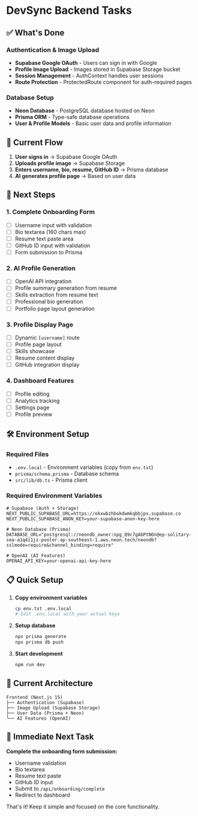 # DevSync Backend Tasks

## ✅ What's Done

### Authentication & Image Upload
- **Supabase Google OAuth** - Users can sign in with Google
- **Profile Image Upload** - Images stored in Supabase Storage bucket
- **Session Management** - AuthContext handles user sessions
- **Route Protection** - ProtectedRoute component for auth-required pages

### Database Setup
- **Neon Database** - PostgreSQL database hosted on Neon
- **Prisma ORM** - Type-safe database operations
- **User & Profile Models** - Basic user data and profile information

## 🔄 Current Flow

1. **User signs in** → Supabase Google OAuth
2. **Uploads profile image** → Supabase Storage
3. **Enters username, bio, resume, GitHub ID** → Prisma database
4. **AI generates profile page** → Based on user data

## 🎯 Next Steps

### 1. Complete Onboarding Form
- [ ] Username input with validation
- [ ] Bio textarea (160 chars max)
- [ ] Resume text paste area
- [ ] GitHub ID input with validation
- [ ] Form submission to Prisma

### 2. AI Profile Generation
- [ ] OpenAI API integration
- [ ] Profile summary generation from resume
- [ ] Skills extraction from resume text
- [ ] Professional bio generation
- [ ] Portfolio page layout generation

### 3. Profile Display Page
- [ ] Dynamic `[username]` route
- [ ] Profile page layout
- [ ] Skills showcase
- [ ] Resume content display
- [ ] GitHub integration display

### 4. Dashboard Features
- [ ] Profile editing
- [ ] Analytics tracking
- [ ] Settings page
- [ ] Profile preview

## 🛠️ Environment Setup

### Required Files
- `.env.local` - Environment variables (copy from `env.txt`)
- `prisma/schema.prisma` - Database schema
- `src/lib/db.ts` - Prisma client

### Required Environment Variables
```env
# Supabase (Auth + Storage)
NEXT_PUBLIC_SUPABASE_URL=https://okxwbzhbokdwmkqbbjps.supabase.co
NEXT_PUBLIC_SUPABASE_ANON_KEY=your-supabase-anon-key-here

# Neon Database (Prisma)
DATABASE_URL="postgresql://neondb_owner:npg_Q9c7gAbPtNOn@ep-solitary-sea-a1q4i1jz-pooler.ap-southeast-1.aws.neon.tech/neondb?sslmode=require&channel_binding=require"

# OpenAI (AI Features)
OPENAI_API_KEY=your-openai-api-key-here
```

## 📋 Quick Setup

1. **Copy environment variables**
   ```bash
   cp env.txt .env.local
   # Edit .env.local with your actual keys
   ```

2. **Setup database**
   ```bash
   npx prisma generate
   npx prisma db push
   ```

3. **Start development**
   ```bash
   npm run dev
   ```

## 🎨 Current Architecture

```
Frontend (Next.js 15)
├── Authentication (Supabase)
├── Image Upload (Supabase Storage)
├── User Data (Prisma + Neon)
└── AI Features (OpenAI)
```

## 🚀 Immediate Next Task

**Complete the onboarding form submission:**
- Username validation
- Bio textarea
- Resume text paste
- GitHub ID input
- Submit to `/api/onboarding/complete`
- Redirect to dashboard

That's it! Keep it simple and focused on the core functionality.

